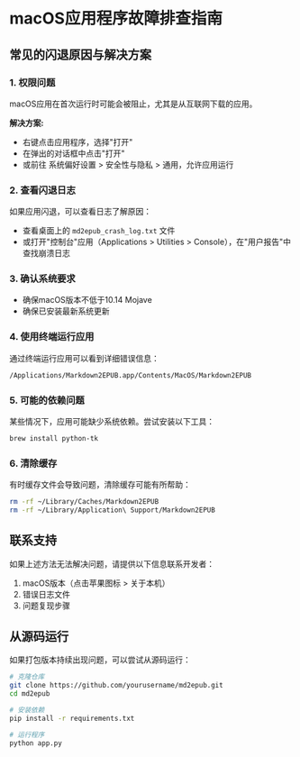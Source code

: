 # macOS应用程序故障排查指南

## 常见的闪退原因与解决方案

### 1. 权限问题

macOS应用在首次运行时可能会被阻止，尤其是从互联网下载的应用。

**解决方案:**
- 右键点击应用程序，选择"打开"
- 在弹出的对话框中点击"打开"
- 或前往 系统偏好设置 > 安全性与隐私 > 通用，允许应用运行

### 2. 查看闪退日志

如果应用闪退，可以查看日志了解原因：

- 查看桌面上的 `md2epub_crash_log.txt` 文件
- 或打开"控制台"应用（Applications > Utilities > Console），在"用户报告"中查找崩溃日志

### 3. 确认系统要求

- 确保macOS版本不低于10.14 Mojave
- 确保已安装最新系统更新

### 4. 使用终端运行应用

通过终端运行应用可以看到详细错误信息：

```bash
/Applications/Markdown2EPUB.app/Contents/MacOS/Markdown2EPUB
```

### 5. 可能的依赖问题

某些情况下，应用可能缺少系统依赖。尝试安装以下工具：

```bash
brew install python-tk
```

### 6. 清除缓存

有时缓存文件会导致问题，清除缓存可能有所帮助：

```bash
rm -rf ~/Library/Caches/Markdown2EPUB
rm -rf ~/Library/Application\ Support/Markdown2EPUB
```

## 联系支持

如果上述方法无法解决问题，请提供以下信息联系开发者：

1. macOS版本（点击苹果图标 > 关于本机）
2. 错误日志文件
3. 问题复现步骤

## 从源码运行

如果打包版本持续出现问题，可以尝试从源码运行：

```bash
# 克隆仓库
git clone https://github.com/yourusername/md2epub.git
cd md2epub

# 安装依赖
pip install -r requirements.txt

# 运行程序
python app.py
```
